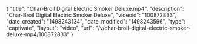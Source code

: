 {
    "title": "Char-Broil Digital Electric Smoker Deluxe.mp4",
    "description": "Char-Broil Digital Electric Smoker Deluxe",
    "videoid": "100872833",
    "date_created": "1498243134",
    "date_modified": "1498243596",
    "type": "captivate",
    "layout": "video",
    "url": "\/v\/char-broil-digital-electric-smoker-deluxe-mp4\/100872833"
}